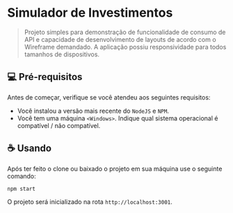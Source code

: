 # Simulador de Investimentos

> Projeto simples para demonstração de funcionalidade de consumo de API e capacidade de desenvolvimento de layouts de acordo com o Wireframe demandado. A aplicação possiu responsividade para todos tamanhos de dispositivos.



## 💻 Pré-requisitos

Antes de começar, verifique se você atendeu aos seguintes requisitos:
* Você instalou a versão mais recente do `NodeJS` e `NPM`.
* Você tem uma máquina `<Windows>`. Indique qual sistema operacional é compatível / não compatível.


## ☕ Usando

Após ter feito o clone ou baixado o projeto em sua máquina use o seguinte comando:

```
npm start
``` 

O projeto será inicializado na rota `http://localhost:3001`.
